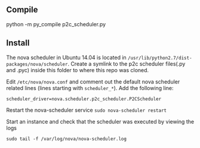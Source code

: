 
## Compile  

python -m py\_compile p2c\_scheduler.py 

## Install

The nova scheduler in Ubuntu 14.04 is located in 
`/usr/lib/python2.7/dist-packages/nova/scheduler`.
Create a symlink to the p2c scheduler files(.py and .pyc) inside this 
folder to where this repo was cloned.

Edit `/etc/nova/nova.conf` and comment out the default nova scheduler 
related lines (lines starting with `scheduler_*`). Add the following line: 

`scheduler_driver=nova.scheduler.p2c_scheduler.P2CScheduler`

Restart the nova-scheduler service
`sudo nova-scheduler restart`

Start an instance and check that the scheduler was executed by viewing the logs

`sudo tail -f /var/log/nova/nova-scheduler.log`
